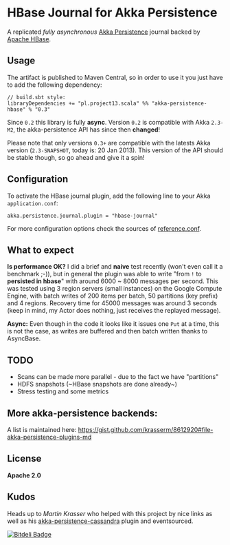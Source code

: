HBase Journal for Akka Persistence
==================================

A replicated _fully asynchronous_ [Akka Persistence](http://doc.akka.io/docs/akka/snapshot/scala/persistence.html) journal backed by [Apache HBase](http://hbase.apache.org).

Usage
-----

The artifact is published to Maven Central, so in order to use it you just have to add the following dependency:

    // build.sbt style:
    libraryDependencies += "pl.project13.scala" %% "akka-persistence-hbase" % "0.3"

Since `0.2` this library is fully **async**. Version `0.2` is compatible with Akka `2.3-M2`, the akka-persistence API has since then **changed**!

Please note that only versions `0.3+` are compatible with the latests Akka version (`2.3-SNAPSHOT`, today is: 20 Jan 2013).
This version of the API should be stable though, so go ahead and give it a spin!

Configuration
-------------

To activate the HBase journal plugin, add the following line to your Akka `application.conf`:

    akka.persistence.journal.plugin = "hbase-journal"

For more configuration options check the sources of [reference.conf](https://github.com/ktoso/akka-persistence-hbase/blob/master/src/main/resources/reference.conf).

What to expect
--------------
**Is performance OK?** I did a brief and **naive** test recently (won't even call it a benchmark ;-)), but in general the plugin was able to write "from `!` to __persisted in hbase__" with around 6000 ~ 8000 messages per second.
This was tested using 3 region servers (small instances) on the Google Compute Engine, with batch writes of 200 items per batch, 50 partitions (key prefix) and 4 regions.
Recovery time for 45000 messages was around 3 seconds (keep in mind, my Actor does nothing, just receives the replayed message).

**Async:** Even though in the code it looks like it issues one `Put` at a time, this is not the case, as writes are buffered and then batch written thanks to AsyncBase.

TODO
----

* Scans can be made more parallel - due to the fact we have "partitions"
* HDFS snapshots (~HBase snapshots are done already~)
* Stress testing and some metrics

More akka-persistence backends:
-------------------------------
A list is maintained here: https://gist.github.com/krasserm/8612920#file-akka-persistence-plugins-md

License
-------

**Apache 2.0**

Kudos
-----

Heads up to _Martin Krasser_ who helped with this project by nice links as well as his [akka-persistence-cassandra](https://github.com/krasserm/akka-persistence-cassandra) plugin and eventsourced.


[![Bitdeli Badge](https://d2weczhvl823v0.cloudfront.net/ktoso/akka-persistence-hbase/trend.png)](https://bitdeli.com/free "Bitdeli Badge")


